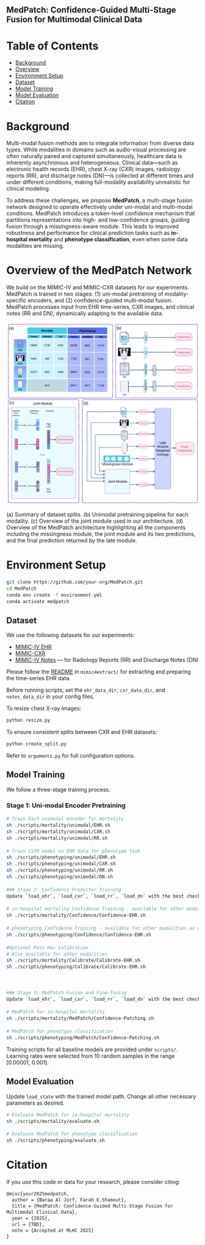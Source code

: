 ## MedPatch: Confidence-Guided Multi-Stage Fusion for Multimodal Clinical Data

Table of Contents
=================

<!--ts-->
  * [Background](#Background)
  * [Overview](#Overview)
  * [Environment Setup](#Environment-Setup)
  * [Dataset](#Dataset)
  * [Model Training](#Model-Training)
  * [Model Evaluation](#Model-Evaluation)
  * [Citation](#Citation)
<!--te-->


Background
============
Multi-modal fusion methods aim to integrate information from diverse data types. While modalities in domains such as audio-visual processing are often naturally paired and captured simultaneously, healthcare data is inherently asynchronous and heterogeneous. Clinical data—such as electronic health records (EHR), chest X-ray (CXR) images, radiology reports (RR), and discharge notes (DN)—is collected at different times and under different conditions, making full-modality availability unrealistic for clinical modeling.

To address these challenges, we propose **MedPatch**, a multi-stage fusion network designed to operate effectively under uni-modal and multi-modal conditions. MedPatch introduces a token-level confidence mechanism that partitions representations into high- and low-confidence groups, guiding fusion through a missingness-aware module. This leads to improved robustness and performance for clinical prediction tasks such as **in-hospital mortality** and **phenotype classification**, even when some data modalities are missing.


Overview of the MedPatch Network
====================================
We build on the MIMIC-IV and MIMIC-CXR datasets for our experiments. MedPatch is trained in two stages: (1) uni-modal pretraining of modality-specific encoders, and (2) confidence-guided multi-modal fusion. MedPatch processes input from EHR time-series, CXR images, and clinical notes (RR and DN), dynamically adapting to the available data.

![](Images/Medpatch.png)

 (a) Summary of dataset splits. (b) Unimodal pretraining pipeline for each modality. (c) Overview of the joint module used in our architecture. (d) Overview of the MedPatch architecture highlighting all the components including the missingness module, the joint module and its two predictions, and the final prediction returned by the late module.

Environment Setup
==================
```bash
git clone https://github.com/your-org/MedPatch.git
cd MedPatch
conda env create -f environment.yml
conda activate medpatch
```

Dataset
-------------
We use the following datasets for our experiments:

- [MIMIC-IV EHR](https://physionet.org/content/mimiciv/1.0/)
- [MIMIC-CXR](https://physionet.org/content/mimic-cxr-jpg/2.0.0/)
- [MIMIC-IV Notes](https://physionet.org/content/mimic-iv-note/2.2/) — for Radiology Reports (RR) and Discharge Notes (DN)

Please follow the [README](mimic4extract/README.md) in `mimic4extract/` for extracting and preparing the time-series EHR data. 

Before running scripts, set the `ehr_data_dir`, `cxr_data_dir`, and `notes_data_dir` in your config files.

To resize chest X-ray images:
```bash
python resize.py
```

To ensure consistent splits between CXR and EHR datasets:
```bash
python create_split.py
```

Refer to `arguments.py` for full configuration options.

Model Training
-----------------
We follow a three-stage training process.

### Stage 1: Uni-modal Encoder Pretraining
```bash
# Train Each unimodal encoder for mortality
sh ./scripts/mortality/unimodal/EHR.sh
sh ./scripts/mortality/unimodal/CXR.sh
sh ./scripts/mortality/unimodal/RR.sh

# Train LSTM model on EHR data for phenotype task
sh ./scripts/phenotyping/unimodal/EHR.sh
sh ./scripts/phenotyping/unimodal/CXR.sh
sh ./scripts/phenotyping/unimodal/RR.sh
sh ./scripts/phenotyping/unimodal/DN.sh

### Stage 2: Confidence Predictor Training
Update `load_ehr`, `load_cxr`, `load_rr`, `load_dn` with the best checkpoints from Uni-modal Encoder Pretraining.

# in-hospital mortality Confidence Training - available for other modalities as well
sh ./scripts/mortality/Confidence/Confidence-EHR.sh

# phenotyping Confidence Training - available for other modalities as well
sh ./scripts/phenotyping/Confidence/Confidence-EHR.sh

#Optional Post-Hoc Calibration
# Also available for other modalities
sh ./scripts/mortality/Calibrate/Calibrate-EHR.sh
sh ./scripts/phenotyping/Calibrate/Calibrate-EHR.sh



### Stage 3: MedPatch Fusion and Fine-Tuning
Update `load_ehr`, `load_cxr`, `load_rr`, `load_dn` with the best checkpoints from Confidence Pretraining.

# MedPatch for in-hospital mortality
sh ./scripts/mortality/MedPatch/Confidence-Patching.sh

# MedPatch for phenotype classification
sh ./scripts/phenotyping/MedPatch/Confidence-Patching.sh
```

Training scripts for all baseline models are provided under `scripts/`. Learning rates were selected from 10 random samples in the range [0.00001, 0.001].

Model Evaluation
------------------
Update `load_state` with the trained model path. Change all other necessary parameters as desired.
```bash
# Evaluate MedPatch for in-hospital mortality
sh ./scripts/mortality/evaluate.sh

# Evaluate MedPatch for phenotype classification
sh ./scripts/phenotyping/evaluate.sh
```

Citation
============
If you use this code or data for your research, please consider citing:

```
@misc{your2025medpatch,
  author = {Baraa Al Jorf, Farah E.Shamout},
  title = {MedPatch: Confidence-Guided Multi-Stage Fusion for Multimodal Clinical Data},
  year = {2025},
  url = {TBD},
  note = {Accepted at MLHC 2025}
}
